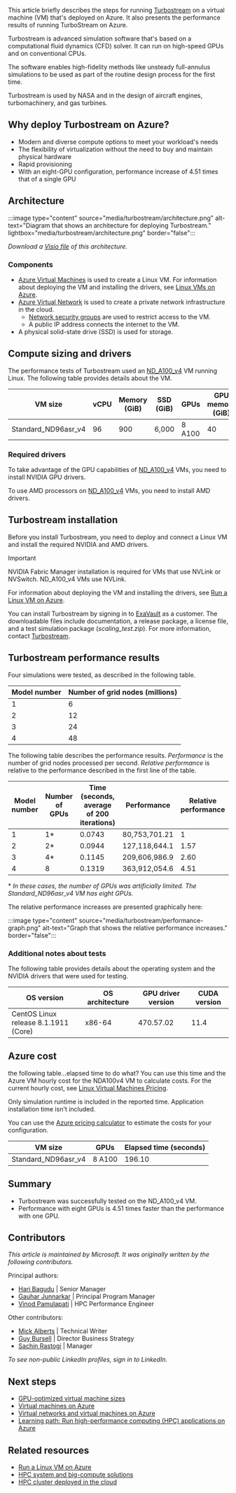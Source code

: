 
This article briefly describes the steps for running [Turbostream](https://www.turbostream-cfd.com) on a virtual machine (VM) that's deployed on Azure. It also presents the performance results of running TurboStream on Azure.

Turbostream is advanced simulation software that's based on a computational fluid dynamics (CFD) solver. It can run on high-speed GPUs and on conventional CPUs. 

The software enables high-fidelity methods like unsteady full-annulus simulations to be used as part of the routine design process for the first time.

Turbostream is used by NASA and in the design of aircraft engines, turbomachinery, and gas turbines.

## Why deploy Turbostream on Azure?

- Modern and diverse compute options to meet your workload's needs
- The flexibility of virtualization without the need to buy and maintain physical hardware
- Rapid provisioning
- With an eight-GPU configuration, performance increase of 4.51 times that of a single GPU

## Architecture

:::image type="content" source="media/turbostream/architecture.png" alt-text="Diagram that shows an architecture for deploying Turbostream." lightbox="media/turbostream/architecture.png" border="false":::

*Download a [Visio file](https://arch-center.azureedge.net/turbostream.vsdx) of this
architecture.*

### Components

- [Azure Virtual Machines](https://azure.microsoft.com/services/virtual-machines) is
    used to create a Linux VM. For information about deploying the VM and installing the drivers, see [Linux VMs on Azure](../../reference-architectures/n-tier/linux-vm.yml).
- [Azure Virtual Network](https://azure.microsoft.com/services/virtual-network) is
    used to create a private network infrastructure in the cloud.
  - [Network security groups](/azure/virtual-network/network-security-groups-overview) are used to restrict access to the VM.  
  - A public IP address connects the internet to the VM.
- A physical solid-state drive (SSD) is used for storage.

## Compute sizing and drivers

The performance tests of Turbostream used an [ND_A100_v4](/azure/virtual-machines/nda100-v4-series) VM running Linux. The following table provides details about the VM.

|VM size|vCPU|Memory (GiB)|SSD (GiB)|GPUs|GPU memory (GiB)|Maximum data disks|
|-|-|-|-|-|-|-|
|Standard_ND96asr_v4|96|900|6,000|8 A100|40|32|

### Required drivers

To take advantage of the GPU capabilities of [ND_A100_v4](/azure/virtual-machines/nda100-v4-series) VMs, you need to install NVIDIA GPU drivers.

To use AMD processors on [ND_A100_v4](/azure/virtual-machines/nda100-v4-series) VMs, you need to install AMD drivers.

## Turbostream installation

Before you install Turbostream, you need to deploy and connect a Linux VM and install the required NVIDIA and AMD drivers.

> [!IMPORTANT]
> NVIDIA Fabric Manager installation is required for VMs that use NVLink or NVSwitch. ND_A100_v4 VMs use NVLink.

For information about deploying the VM and installing the drivers, see [Run a Linux VM on Azure](../../reference-architectures/n-tier/linux-vm.yml).

You can install Turbostream by signing in to [ExaVault](https://app.exavault.com/login) as a customer. The downloadable files include documentation, a release package, a license file, and a test simulation package (*scaling_test.zip*). For more information, contact [Turbostream](https://www.turbostream-cfd.com/#contact).

## Turbostream performance results

Four simulations were tested, as described in the following table.  

|Model number|	Number of grid nodes (millions)|
|-|-|
|1|	6|
| 2|12|
|3|24|
| 4|48|

The following table describes the performance results. *Performance* is the number of grid nodes processed per second. *Relative performance* is relative to the performance described in the first line of the table. 

Model number|Number of GPUs|Time (seconds, average of 200 iterations)|Performance| Relative performance|
|-|-|-|-|-|
|1|1*|0.0743|80,753,701.21|1|
|2|2*|0.0944|127,118,644.1|1.57|
|3|4*|0.1145|209,606,986.9|2.60|
|4|8|0.1319|363,912,054.6|4.51|

\* *In these cases, the number of GPUs was artificially limited. The Standard_ND96asr_v4 VM has eight GPUs.*

The relative performance increases are presented graphically here: 

:::image type="content" source="media/turbostream/performance-graph.png" alt-text="Graph that shows the relative performance increases."  border="false":::


### Additional notes about tests

The following table provides details about the operating system and the NVIDIA drivers that were used for testing.

|OS version |OS architecture |GPU driver version|CUDA version|
|-|-|-|-|
|CentOS Linux release 8.1.1911 (Core)|x86-64|470.57.02|11.4|

## Azure cost

the following table...elapsed time to do what? You can use this time and the Azure VM hourly cost for the NDA100v4 VM to calculate costs. For the current hourly cost, see [Linux Virtual Machines Pricing](https://azure.microsoft.com/pricing/details/virtual-machines/linux/#pricing).

Only simulation runtime is included in the reported time. Application installation time isn't included.

You can use the [Azure pricing calculator](https://azure.microsoft.com/pricing/calculator) to estimate the costs for your configuration.

|VM size|	GPUs	|Elapsed time (seconds)|
|-|-|-|
|Standard_ND96asr_v4	|	8 A100|	196.10|

## Summary

- Turbostream was successfully tested on the ND_A100_v4 VM.
- Performance with eight GPUs is 4.51 times faster than the performance with one GPU.

## Contributors

*This article is maintained by Microsoft. It was originally written by
the following contributors.*

Principal authors:

-   [Hari Bagudu](https://www.linkedin.com/in/hari-bagudu-88732a19) |
    Senior Manager
-   [Gauhar Junnarkar](https://www.linkedin.com/in/gauharjunnarkar) |
    Principal Program Manager
-   [Vinod Pamulapati](https://www.linkedin.com/in/vinod-reddy-20481a104) |
    HPC Performance Engineer

Other contributors:

-   [Mick Alberts](https://www.linkedin.com/in/mick-alberts-a24a1414) |
    Technical Writer
-   [Guy Bursell](https://www.linkedin.com/in/guybursell) | Director
    Business Strategy
-   [Sachin Rastogi](https://www.linkedin.com/in/sachin-rastogi-907a3b5) |
    Manager

*To see non-public LinkedIn profiles, sign in to LinkedIn.*

## Next steps

- [GPU-optimized virtual machine sizes](/azure/virtual-machines/sizes-gpu)
- [Virtual machines on Azure](/azure/virtual-machines/overview)
- [Virtual networks and virtual machines on Azure](/azure/virtual-network/network-overview)
- [Learning path: Run high-performance computing (HPC) applications on Azure](/learn/paths/run-high-performance-computing-applications-azure)

## Related resources

- [Run a Linux VM on Azure](../../reference-architectures/n-tier/linux-vm.yml)
- [HPC system and big-compute solutions](../../solution-ideas/articles/big-compute-with-azure-batch.yml)
- [HPC cluster deployed in the cloud](../../solution-ideas/articles/hpc-cluster.yml)